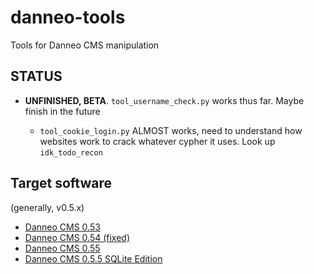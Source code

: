 # danneo-tools
Tools for Danneo CMS manipulation

## STATUS
* **UNFINISHED, BETA**. `tool_username_check.py` works thus far. Maybe finish in the future

	* `tool_cookie_login.py` ALMOST works, need to understand how websites work to crack whatever cypher it uses. Look up `idk_todo_recon`

## Target software
(generally, v0.5.x)

* [Danneo CMS 0.53](https://archive.org/details/danneo-053)  
* [Danneo CMS 0.54 (fixed)](https://archive.org/details/cms.danneo.0.5.4_fixed)  
* [Danneo CMS 0.55](https://archive.org/details/danneo-0.5.5)  
* [Danneo CMS 0.5.5 SQLite Edition](https://archive.org/details/danneo-055-sqlite)  
